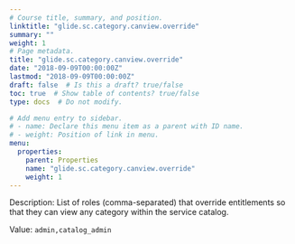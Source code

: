 ```yaml
---
# Course title, summary, and position.
linktitle: "glide.sc.category.canview.override"
summary: ""
weight: 1
# Page metadata.
title: "glide.sc.category.canview.override"
date: "2018-09-09T00:00:00Z"
lastmod: "2018-09-09T00:00:00Z"
draft: false  # Is this a draft? true/false
toc: true  # Show table of contents? true/false
type: docs  # Do not modify.

# Add menu entry to sidebar.
# - name: Declare this menu item as a parent with ID name.
# - weight: Position of link in menu.
menu:
  properties:
    parent: Properties
    name: "glide.sc.category.canview.override"
    weight: 1
---
```


Description: List of roles (comma-separated) that override entitlements so that they can view any category within the service catalog.


Value: `admin,catalog_admin`